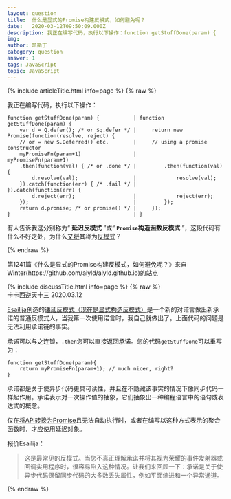 ```yaml
---
layout: question
title:  什么是显式的Promise构建反模式，如何避免呢？
date:   2020-03-12T09:50:09.000Z
description: 我正在编写代码，执行以下操作：function getStuffDone(param) {           | function getStuff...
img: 
author: 凯斯丁
category: question
answer: 1
tags: JavaScript
topic: JavaScript
---
```

<div class="article-root">
  <div class="article">
    {% include articleTitle.html info=page %}
    {% raw %}
    <div class="article-content"><p><font style="vertical-align: inherit;"><font style="vertical-align: inherit;">我正在编写代码，执行以下操作：</font></font></p>

<pre><code>function getStuffDone(param) {           | function getStuffDone(param) {<font></font>
    var d = Q.defer(); /* or $q.defer */ |     return new Promise(function(resolve, reject) {<font></font>
    // or = new $.Deferred() etc.        |     // using a promise constructor<font></font>
    myPromiseFn(param+1)                 |         myPromiseFn(param+1)<font></font>
    .then(function(val) { /* or .done */ |         .then(function(val) {<font></font>
        d.resolve(val);                  |             resolve(val);<font></font>
    }).catch(function(err) { /* .fail */ |         }).catch(function(err) {<font></font>
        d.reject(err);                   |             reject(err);<font></font>
    });                                  |         });<font></font>
    return d.promise; /* or promise() */ |     });<font></font>
}                                        | }<font></font>
</code></pre>

<p><font style="vertical-align: inherit;"><font style="vertical-align: inherit;">有人告诉我这分别称为“ </font></font><strong><font style="vertical-align: inherit;"><font style="vertical-align: inherit;">延迟反模式</font></font></strong><font style="vertical-align: inherit;"><font style="vertical-align: inherit;"> ”或“ </font></font><strong><code>Promise</code><font style="vertical-align: inherit;"><font style="vertical-align: inherit;">构造函数反模式</font></font></strong><font style="vertical-align: inherit;"><font style="vertical-align: inherit;"> ”，这段代码有什么不好之处，为什么</font></font><a href="https://en.wikipedia.org/wiki/Anti-pattern" rel="noreferrer"><font style="vertical-align: inherit;"><font style="vertical-align: inherit;">又将</font></font></a><font style="vertical-align: inherit;"><font style="vertical-align: inherit;">其称为</font><a href="https://en.wikipedia.org/wiki/Anti-pattern" rel="noreferrer"><font style="vertical-align: inherit;">反模式</font></a><font style="vertical-align: inherit;">？</font></font></p></div>
    {% endraw %}
  </div>
  <p class="winter_mark">第1241篇《什么是显式的Promise构建反模式，如何避免呢？》来自Winter(https://github.com/aiyld/aiyld.github.io)的站点</p>
  <div class="discuss-wrapper">
    {% include discussTitle.html info=page %}
    {% raw %}
    <div class="discuss-list">
    <div class="discuss-item">
        <div class="discuss-parent">
          <div class="discuss-meta">
            <span class="discuss-user">卡卡西逆天十三</span>
            <span class="discuss-time">2020.03.12</span>
          </div>
          <div class="discuss-comment"><p><font style="vertical-align: inherit;"><a href="https://stackoverflow.com/users/995876/esailija"><font style="vertical-align: inherit;">Esailija</font></a><font style="vertical-align: inherit;">创造</font><font style="vertical-align: inherit;">的</font></font><a href="https://github.com/petkaantonov/bluebird/wiki/Promise-anti-patterns#the-deferred-anti-pattern" rel="noreferrer"><font style="vertical-align: inherit;"><font style="vertical-align: inherit;">递延反模式（现在是显式构造反模式）</font></font></a><font style="vertical-align: inherit;"><font style="vertical-align: inherit;">是一个新的对诺言做出新承诺的普通反模式人，当我第一次使用诺言时，我自己就做出了。</font><font style="vertical-align: inherit;">上面代码的问题是无法利用承诺链的事实。</font></font><a href="https://stackoverflow.com/users/995876/esailija"><font style="vertical-align: inherit;"></font></a><font style="vertical-align: inherit;"></font></p>

<p><font style="vertical-align: inherit;"><font style="vertical-align: inherit;">承诺可以与之连锁，</font></font><code>.then</code><font style="vertical-align: inherit;"><font style="vertical-align: inherit;">您可以直接返回承诺。</font><font style="vertical-align: inherit;">您的代码</font></font><code>getStuffDone</code><font style="vertical-align: inherit;"><font style="vertical-align: inherit;">可以重写为：</font></font></p>

<pre><code>function getStuffDone(param){<font></font>
    return myPromiseFn(param+1); // much nicer, right?<font></font>
}<font></font>
</code></pre>

<p><font style="vertical-align: inherit;"><font style="vertical-align: inherit;">承诺都是关于使异步代码更具可读性，并且在不隐藏该事实的情况下像同步代码一样起作用。</font><font style="vertical-align: inherit;">承诺表示对一次操作值的抽象，它们抽象出一种编程语言中的语句或表达式的概念。</font></font></p>

<p><font style="vertical-align: inherit;"><font style="vertical-align: inherit;">仅在</font></font><a href="https://stackoverflow.com/questions/22519784/how-do-i-convert-an-existing-callback-api-to-promises"><font style="vertical-align: inherit;"><font style="vertical-align: inherit;">将API转换为Promise</font></font></a><font style="vertical-align: inherit;"><font style="vertical-align: inherit;">且无法自动执行时，或者在编写以这种方式表示的聚合函数时，</font><font style="vertical-align: inherit;">才应使用延迟对象</font><font style="vertical-align: inherit;">。</font></font></p>

<p><font style="vertical-align: inherit;"><font style="vertical-align: inherit;">报价Esailija：</font></font></p>

<blockquote>
  <p><font style="vertical-align: inherit;"><font style="vertical-align: inherit;">这是最常见的反模式。</font><font style="vertical-align: inherit;">当您不真正理解承诺并将其视为荣耀的事件发射器或回调实用程序时，很容易陷入这种情况。</font><font style="vertical-align: inherit;">让我们来回顾一下：承诺是关于使异步代码保留同步代码的大多数丢失属性，例如平面缩进和一个异常通道。</font></font></p>
</blockquote></div>
        </div></div>
    </div>
    {% endraw %}
  </div>
<div>
